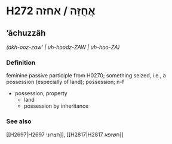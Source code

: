 # H272 אֲחֻזָּה / אחזה

## ʼăchuzzâh

_(akh-ooz-zaw' | uh-hoodz-ZAW | uh-hoo-ZA)_

### Definition

feminine passive participle from H0270; something seized, i.e., a possession (especially of land); possession; n-f

- possession, property
  - land
  - possession by inheritance

### See also

[[H2697|H2697 חצרוני]], [[H2817|H2817 חשופא]]
